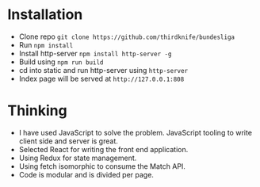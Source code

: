 # Installation

- Clone repo `git clone https://github.com/thirdknife/bundesliga`
- Run `npm install`
- Install http-server `npm install http-server -g`
- Build using `npm run build`
- cd into static and run http-server using `http-server`
- Index page will be served at `http://127.0.0.1:808`

# Thinking
- I have used JavaScript to solve the problem. JavaScript tooling to write client side and server is great.
- Selected React for writing the front end application.
- Using Redux for state management.
- Using fetch isomorphic to consume the Match API.
- Code is modular and is divided per page.